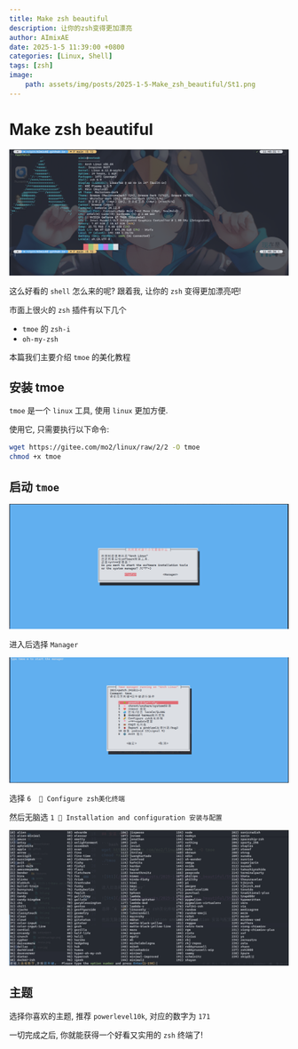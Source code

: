 ```yaml
---
title: Make zsh beautiful
description: 让你的zsh变得更加漂亮
author: AImixAE
date: 2025-1-5 11:39:00 +0800
categories: [Linux, Shell]
tags: [zsh]
image:
    path: assets/img/posts/2025-1-5-Make_zsh_beautiful/St1.png
---
```


# Make zsh beautiful

![St2](/assets/img/posts/2025-1-5-Make_zsh_beautiful/St2.png)

这么好看的 `shell` 怎么来的呢? 跟着我, 让你的 `zsh` 变得更加漂亮吧!

市面上很火的 `zsh` 插件有以下几个

-   `tmoe` 的 `zsh-i`
-   `oh-my-zsh`

本篇我们主要介绍 `tmoe` 的美化教程

## 安装 tmoe

`tmoe` 是一个 `linux` 工具, 使用 `linux` 更加方便.

使用它, 只需要执行以下命令:

```bash
wget https://gitee.com/mo2/linux/raw/2/2 -O tmoe
chmod +x tmoe
```

## 启动 `tmoe`

![St3](/assets/img/posts/2025-1-5-Make_zsh_beautiful/St3.png)

进入后选择 `Manager`

![St4](/assets/img/posts/2025-1-5-Make_zsh_beautiful/St4.png)

选择 `6  🌈 Configure zsh美化终端`

然后无脑选 `1 🍭 Installation and configuration 安装与配置`

![St5](/assets/img/posts/2025-1-5-Make_zsh_beautiful/St5.png)

## 主题

选择你喜欢的主题, 推荐 `powerlevel10k`, 对应的数字为 `171`

一切完成之后, 你就能获得一个好看又实用的 `zsh` 终端了!
